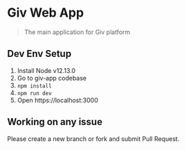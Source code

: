 # Giv Web App 

> The main application for Giv platform

## Dev Env Setup

1. Install Node v12.13.0
2. Go to giv-app codebase
3. `npm install`
4. `npm run dev`
5. Open https://localhost:3000

## Working on any issue
Please create a new branch or fork and submit Pull Request.
